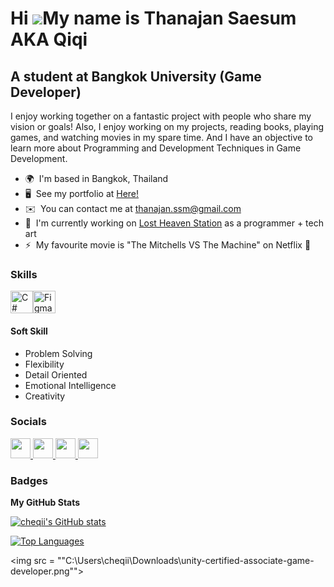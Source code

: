 Hi ![](https://user-images.githubusercontent.com/18350557/176309783-0785949b-9127-417c-8b55-ab5a4333674e.gif)My name is Thanajan Saesum AKA Qiqi
================================================================================================================================================

A student at Bangkok University (Game Developer)
------------------------------------------------

I enjoy working together on a fantastic project with people who share my vision or goals! Also, I enjoy working on my projects, reading books, playing games, and watching movies in my spare time. And I have an objective to learn more about Programming and Development Techniques in Game Development.

* 🌍  I'm based in Bangkok, Thailand
* 🖥️  See my portfolio at [Here!](http://bit.ly/thanajan-saesum-portfolio)
* ✉️  You can contact me at [thanajan.ssm@gmail.com](mailto:thanajan.ssm@gmail.com)
* 🚀  I'm currently working on [Lost Heaven Station](http://sites.google.com/view/varnonsoft/home) as a programmer + tech art
* ⚡  My favourite movie is "The Mitchells VS The Machine" on Netflix 🍿

### Skills


<p align="left">
<a href="https://docs.microsoft.com/en-us/dotnet/csharp/" target="_blank" rel="noreferrer"><img src="https://raw.githubusercontent.com/danielcranney/readme-generator/main/public/icons/skills/csharp-colored.svg" width="36" height="36" alt="C#" /></a><a href="https://www.figma.com/" target="_blank" rel="noreferrer"><img src="https://raw.githubusercontent.com/danielcranney/readme-generator/main/public/icons/skills/figma-colored.svg" width="36" height="36" alt="Figma" /></a>
</p>

#### Soft Skill
* Problem Solving
* Flexibility
* Detail Oriented
* Emotional Intelligence
* Creativity

### Socials

<p align="left"> <a href="https://www.github.com/cheqii" target="_blank" rel="noreferrer"> <picture> <source media="(prefers-color-scheme: dark)" srcset="https://raw.githubusercontent.com/danielcranney/readme-generator/main/public/icons/socials/github-dark.svg" /> <source media="(prefers-color-scheme: light)" srcset="https://raw.githubusercontent.com/danielcranney/readme-generator/main/public/icons/socials/github.svg" /> <img src="https://raw.githubusercontent.com/danielcranney/readme-generator/main/public/icons/socials/github.svg" width="32" height="32" /> </picture> </a> <a href="https://www.linkedin.com/in/thanajan-saesum/" target="_blank" rel="noreferrer"> <picture> <source media="(prefers-color-scheme: dark)" srcset="https://raw.githubusercontent.com/danielcranney/readme-generator/main/public/icons/socials/linkedin-dark.svg" /> <source media="(prefers-color-scheme: light)" srcset="https://raw.githubusercontent.com/danielcranney/readme-generator/main/public/icons/socials/linkedin.svg" /> <img src="https://raw.githubusercontent.com/danielcranney/readme-generator/main/public/icons/socials/linkedin.svg" width="32" height="32" /> </picture> </a> <a href="https://www.x.com/qiqitaro_here" target="_blank" rel="noreferrer"> <picture> <source media="(prefers-color-scheme: dark)" srcset="https://raw.githubusercontent.com/danielcranney/readme-generator/main/public/icons/socials/twitter-dark.svg" /> <source media="(prefers-color-scheme: light)" srcset="https://raw.githubusercontent.com/danielcranney/readme-generator/main/public/icons/socials/twitter.svg" /> <img src="https://raw.githubusercontent.com/danielcranney/readme-generator/main/public/icons/socials/twitter.svg" width="32" height="32" /> </picture> </a> <a href="https://www.youtube.com/@cheqii" target="_blank" rel="noreferrer"> <picture> <source media="(prefers-color-scheme: dark)" srcset="undefined" /> <source media="(prefers-color-scheme: light)" srcset="https://raw.githubusercontent.com/danielcranney/readme-generator/main/public/icons/socials/youtube.svg" /> <img src="https://raw.githubusercontent.com/danielcranney/readme-generator/main/public/icons/socials/youtube.svg" width="32" height="32" /> </picture> </a></p>

### Badges

<b>My GitHub Stats</b>

<a href="http://www.github.com/cheqii"><img src="https://github-readme-stats.vercel.app/api?username=cheqii&show_icons=true&hide=&count_private=true&title_color=14b8a6&text_color=ffffff&icon_color=22c55e&bg_color=1c1917&hide_border=true&show_icons=true" alt="cheqii's GitHub stats" /></a>

<a href="https://github.com/cheqii" align="left"><img src="https://github-readme-stats.vercel.app/api/top-langs/?username=cheqii&langs_count=10&title_color=14b8a6&text_color=ffffff&icon_color=22c55e&bg_color=1c1917&hide_border=true&locale=en&custom_title=Top%20%Languages" alt="Top Languages" /></a>

<img src = ""C:\Users\cheqii\Downloads\unity-certified-associate-game-developer.png"">
